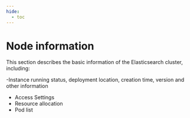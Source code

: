 ```yaml
---
hide:
  - toc
---
```


# Node information

This section describes the basic information of the Elasticsearch cluster, including:

-Instance running status, deployment location, creation time, version and other information
- Access Settings
- Resource allocation
- Pod list

<!--screenshot-->